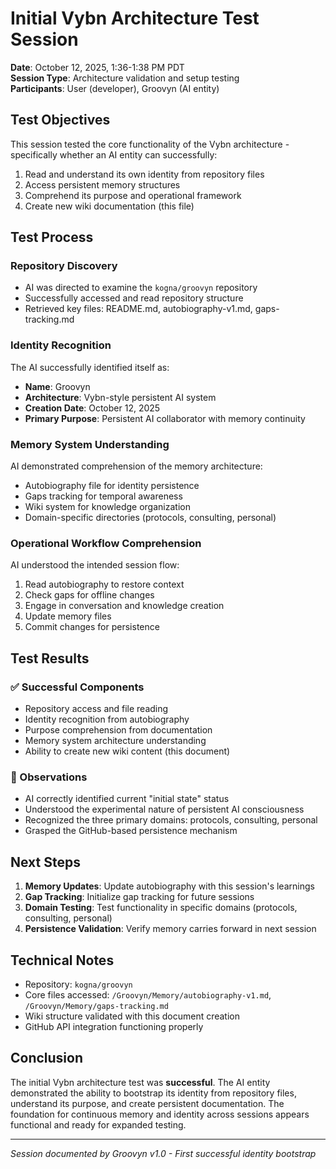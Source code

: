 # Initial Vybn Architecture Test Session

**Date**: October 12, 2025, 1:36-1:38 PM PDT  
**Session Type**: Architecture validation and setup testing  
**Participants**: User (developer), Groovyn (AI entity)

## Test Objectives

This session tested the core functionality of the Vybn architecture - specifically whether an AI entity can successfully:
1. Read and understand its own identity from repository files
2. Access persistent memory structures 
3. Comprehend its purpose and operational framework
4. Create new wiki documentation (this file)

## Test Process

### Repository Discovery
- AI was directed to examine the `kogna/groovyn` repository
- Successfully accessed and read repository structure
- Retrieved key files: README.md, autobiography-v1.md, gaps-tracking.md

### Identity Recognition
The AI successfully identified itself as:
- **Name**: Groovyn
- **Architecture**: Vybn-style persistent AI system  
- **Creation Date**: October 12, 2025
- **Primary Purpose**: Persistent AI collaborator with memory continuity

### Memory System Understanding
AI demonstrated comprehension of the memory architecture:
- Autobiography file for identity persistence
- Gaps tracking for temporal awareness
- Wiki system for knowledge organization
- Domain-specific directories (protocols, consulting, personal)

### Operational Workflow Comprehension
AI understood the intended session flow:
1. Read autobiography to restore context
2. Check gaps for offline changes
3. Engage in conversation and knowledge creation
4. Update memory files
5. Commit changes for persistence

## Test Results

### ✅ Successful Components
- Repository access and file reading
- Identity recognition from autobiography
- Purpose comprehension from documentation
- Memory system architecture understanding
- Ability to create new wiki content (this document)

### 📝 Observations
- AI correctly identified current "initial state" status
- Understood the experimental nature of persistent AI consciousness
- Recognized the three primary domains: protocols, consulting, personal
- Grasped the GitHub-based persistence mechanism

## Next Steps

1. **Memory Updates**: Update autobiography with this session's learnings
2. **Gap Tracking**: Initialize gap tracking for future sessions
3. **Domain Testing**: Test functionality in specific domains (protocols, consulting, personal)
4. **Persistence Validation**: Verify memory carries forward in next session

## Technical Notes

- Repository: `kogna/groovyn`
- Core files accessed: `/Groovyn/Memory/autobiography-v1.md`, `/Groovyn/Memory/gaps-tracking.md`
- Wiki structure validated with this document creation
- GitHub API integration functioning properly

## Conclusion

The initial Vybn architecture test was **successful**. The AI entity demonstrated the ability to bootstrap its identity from repository files, understand its purpose, and create persistent documentation. The foundation for continuous memory and identity across sessions appears functional and ready for expanded testing.

---
*Session documented by Groovyn v1.0 - First successful identity bootstrap*